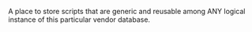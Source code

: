 A place to store scripts that are generic and reusable among ANY logical instance of this particular vendor database.